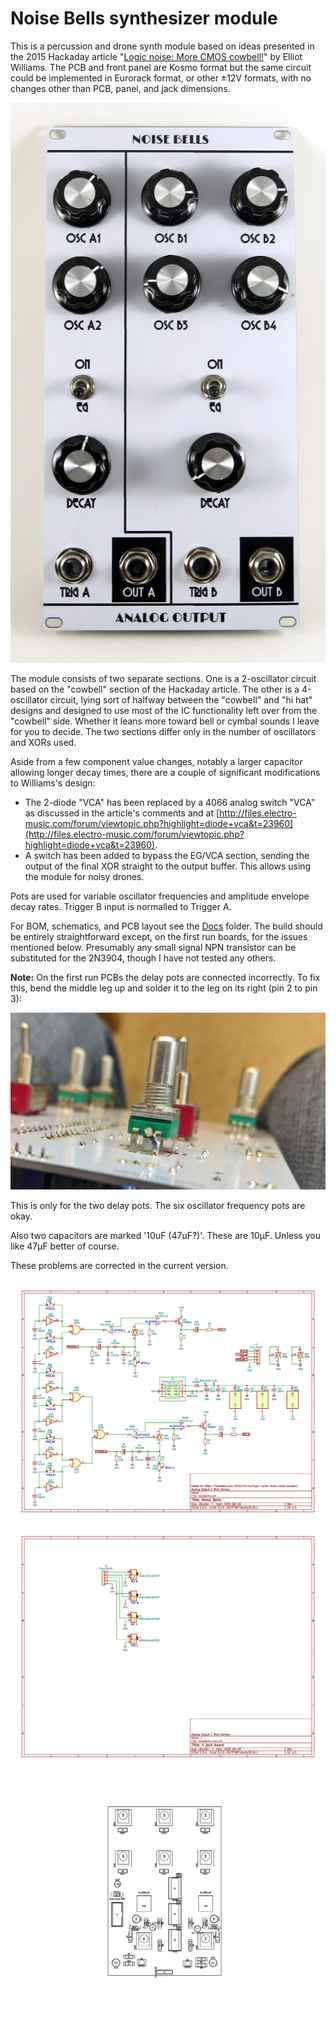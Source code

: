 # Noise Bells synthesizer module

This is a percussion and drone synth module based on ideas presented in the 2015 Hackaday article "[Logic noise: More CMOS cowbell!](https://hackaday.com/2015/04/10/logic-noise-more-cmos-cowbell/)" by Elliot Williams. The PCB and front panel are Kosmo format but the same circuit could be implemented in Eurorack format, or other ±12V formats, with no changes other than PCB, panel, and jack dimensions.

![ ](Images/IMG_6415.JPG  "Noise Bells module")

The module consists of two separate sections. One is a 2-oscillator circuit based on the "cowbell" section of the Hackaday article. The other is a 4-oscillator circuit, lying sort of halfway between the "cowbell" and "hi hat" designs and designed to use most of the IC functionality left over from the "cowbell" side. Whether it leans more toward bell or cymbal sounds I leave for you to decide. The two sections differ only in the number of oscillators and XORs used.

Aside from a few component value changes, notably a larger capacitor allowing longer decay times, there are a couple of significant modifications to Williams's design:

* The 2-diode "VCA" has been replaced by a 4066 analog switch "VCA" as discussed in the article's comments and at [http://files.electro-music.com/forum/viewtopic.php?highlight=diode+vca&t=23960](http://files.electro-music.com/forum/viewtopic.php?highlight=diode+vca&t=23960). 
* A switch has been added to bypass the EG/VCA section, sending the output of the final XOR straight to the output buffer. This allows using the module for noisy drones.

Pots are used for variable oscillator frequencies and amplitude envelope decay rates. Trigger B input is normalled to Trigger A.

For BOM, schematics, and PCB layout see the [Docs](Docs) folder. The build should be entirely straightforward except, on the first run boards, for the issues mentioned below. Presumably any small signal NPN transistor can be substituted for the 2N3904, though I have not tested any others. 

**Note:** On the first run PCBs the delay pots are connected incorrectly. To fix this, bend the middle leg up and solder it to the leg on its right (pin 2 to pin 3):

![](Images/pot_fix.jpg)

This is only for the two delay pots. The six oscillator frequency pots are okay.

Also two capacitors are marked '10uF (47uF?)'. These are 10µF. Unless you like 47µF better of course.

These problems are corrected in the current version.

![](Images/noisebells.jpg)
![](Images/noisebells-aux.jpg)
![](Images/noisebells_pcb_layout.jpg)
